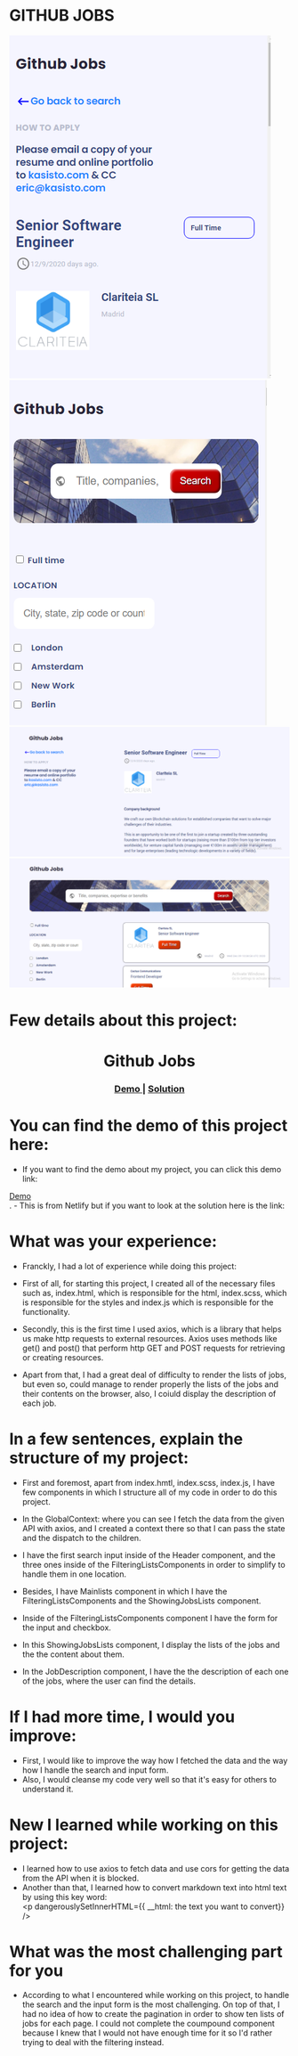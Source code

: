 # **GITHUB JOBS**

![image](./img/img1.png)
![image](./img/img2.png)
![image](./img/img3.png)
![image](./img/img4.png)


# **Few details about this project:**

<h1 align="center">Github Jobs</h1>

<div align="center">
  <h3>
    <a href="https://github-jobs-jacquit-netlify-app.netlify.app">
      Demo
    </a>
    <span> | </span>
    <a href="https://github.com/Tanosimboangy/github-jobs">
      Solution
    </a>
  </h3>
</div>


# **You can find the demo of this project here:** 
  - If you want to find the demo about my project, you can click this demo link: 
<div><a href="https://github-jobs-jacquit-netlify-app.netlify.app">Demo</a></div>.
  - This is from Netlify but if you want to look at the solution here is the link: 

#   **What was your experience:**
  -  Franckly, I had a lot of experience while doing this project: 

  -  First of all, for starting this project, I created all of  the necessary files such as, index.html, which is responsible for the html, index.scss, which is responsible for the styles and index.js which is responsible for the functionality. 

  - Secondly, this is the first time I used axios, which is
  a library that helps us make http requests to external resources. Axios uses methods like get() and post() that perform http GET and POST requests for retrieving or creating resources.

  - Apart from that, I had a great deal of difficulty to render the lists of jobs, but even so, could manage to render properly the lists of the jobs and their contents on the browser, also, I coiuld display the description of each job.

#   **In a few sentences, explain the structure of my project:**
  - First and foremost, apart from index.hmtl, index.scss, index.js, I have few components in which I structure all of my code in order to do this project.

  - In the GlobalContext: where you can see I fetch the data from the given API with axios, and I created a context there so that I can pass the state and the dispatch to the children.

  - I have the first search input inside of the Header component, and the three ones inside of the FilteringListsComponents in order to simplify to handle them in one location.

  - Besides, I have Mainlists component in which I have the FilteringListsComponents and the ShowingJobsLists component.

  - Inside of the FilteringListsComponents component I have the form for the input and checkbox.

  - In this ShowingJobsLists component, I display the lists of the jobs and the the content about them.

  - In the JobDescription component, I have the the description of each one of the jobs, where the user can find the details.

#  **If I had more time, I would you improve:**
  - First, I would like to improve the way how I fetched the data and the way how I handle the search and input form.
  - Also, I would cleanse my code very well so that it's easy for others to understand it.

#   **New I learned while working on this project:**
  - I learned how to use axios to fetch data and use cors for getting the data from the API when it is blocked.
  - Another than that, I learned how to convert markdown text into html text by using this key word: <div><p dangerouslySetInnerHTML={{ __html: the text you want to convert}} /></div>

# **What was the most challenging part for you**
 
  - According to what I encountered while working on this project, to handle the search and the input form is the most challenging. On top of that, I had no idea of how to create the pagination in order to show ten lists of jobs for each page. I could not complete the coumpound component because I knew that I would not have enough time for it so I'd rather trying to deal with the filtering instead.



